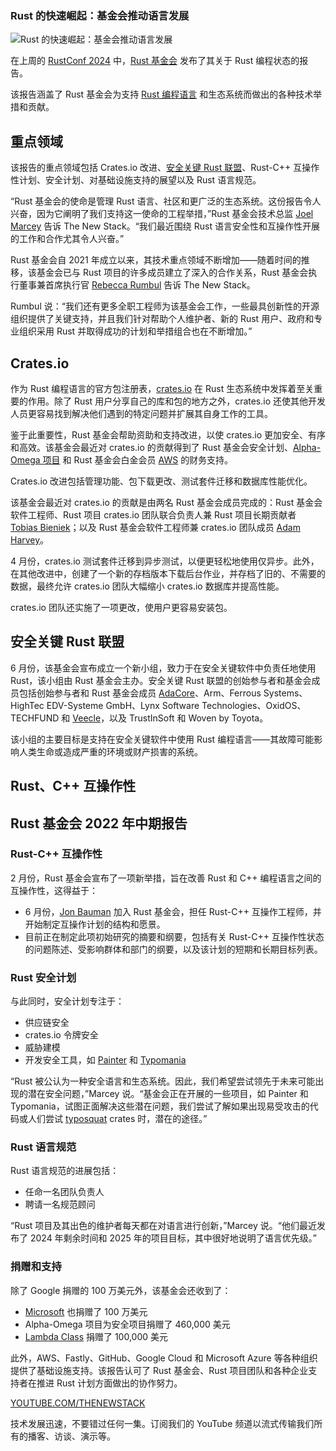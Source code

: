 ### Rust 的快速崛起：基金会推动语言发展

![Rust 的快速崛起：基金会推动语言发展](https://cdn.thenewstack.io/media/2024/09/dc25dc53-chris-luengas-nauqmbi3skw-unsplash-1-1024x683.jpg)

在上周的 [RustConf 2024](https://rustconf.com/) 中，[Rust 基金会](https://thenewstack.io/rust-foundation-focusing-on-safety-and-dev-outreach-in-2023/) 发布了其关于 Rust 编程状态的报告。

该报告涵盖了 Rust 基金会为支持 [Rust 编程语言](https://thenewstack.io/rust-whats-next-for-the-fast-growing-programming-language/) 和生态系统而做出的各种技术举措和贡献。

## 重点领域

该报告的重点领域包括 Crates.io 改进、[安全关键 Rust 联盟](https://thenewstack.io/rust-the-future-of-fail-safe-software-development/)、Rust-C++ 互操作性计划、安全计划、对基础设施支持的展望以及 Rust 语言规范。

“Rust 基金会的使命是管理 Rust 语言、社区和更广泛的生态系统。这份报告令人兴奋，因为它阐明了我们支持这一使命的工程举措，”Rust 基金会技术总监 [Joel Marcey](https://www.linkedin.com/in/joelmarcey/) 告诉 The New Stack。“我们最近围绕 Rust 语言安全性和互操作性开展的工作和合作尤其令人兴奋。”

Rust 基金会自 2021 年成立以来，其技术重点领域不断增加——随着时间的推移，该基金会已与 Rust 项目的许多成员建立了深入的合作关系，Rust 基金会执行董事兼首席执行官 [Rebecca Rumbul](https://www.linkedin.com/in/rebecca-rumbul-96a5441a/?originalSubdomain=uk) 告诉 The New Stack。

Rumbul 说：“我们还有更多全职工程师为该基金会工作，一些最具创新性的开源组织提供了关键支持，并且我们针对帮助个人维护者、新的 Rust 用户、政府和专业组织采用 Rust 并取得成功的计划和举措组合也在不断增加。”

## Crates.io

作为 Rust 编程语言的官方包注册表，[crates.io](https://crates.io/) 在 Rust 生态系统中发挥着至关重要的作用。除了 Rust 用户分享自己的库和包的地方之外，crates.io 还使其他开发人员更容易找到解决他们遇到的特定问题并扩展其自身工作的工具。

鉴于此重要性，Rust 基金会帮助资助和支持改进，以使 crates.io 更加安全、有序和高效。该基金会最近对 crates.io 的贡献得到了 Rust 基金会安全计划、[Alpha-Omega 项目](https://thenewstack.io/eclipse-plunges-into-oss-supply-chain-security/) 和 Rust 基金会白金会员 [AWS](https://aws.amazon.com/?utm_content=inline+mention) 的财务支持。

Crates.io 改进包括管理功能、包下载更改、测试套件迁移和数据库性能优化。

该基金会最近对 crates.io 的贡献是由两名 Rust 基金会成员完成的：Rust 基金会软件工程师、Rust 项目 crates.io 团队联合负责人兼 Rust 项目长期贡献者 [Tobias Bieniek](https://www.linkedin.com/in/tobias-bieniek/?originalSubdomain=de)；以及 Rust 基金会软件工程师兼 crates.io 团队成员 [Adam Harvey](https://foundation.rust-lang.org/about/)。

4 月份，crates.io 测试套件迁移到异步测试，以便更轻松地使用仅异步。此外，在其他改进中，创建了一个新的存档版本下载后台作业，并存档了旧的、不需要的数据，最终允许 crates.io 团队大幅缩小 crates.io 数据库并提高性能。

crates.io 团队还实施了一项更改，使用户更容易安装包。

## 安全关键 Rust 联盟

6 月份，该基金会宣布成立一个新小组，致力于在安全关键软件中负责任地使用 Rust，该小组由 Rust 基金会主办。安全关键 Rust 联盟的创始参与者和基金会成员包括创始参与者和 Rust 基金会成员 [AdaCore](https://thenewstack.io/how-adacores-rust-fork-may-make-the-language-more-adoptable/)、Arm、Ferrous Systems、HighTec EDV-Systeme GmbH、Lynx Software Technologies、OxidOS、TECHFUND 和 [Veecle](https://veecle.io/)，以及 TrustInSoft 和 Woven by Toyota。

该小组的主要目标是支持在安全关键软件中使用 Rust 编程语言——其故障可能影响人类生命或造成严重的环境或财产损害的系统。

## Rust、C++ 互操作性
## Rust 基金会 2022 年中期报告

### Rust-C++ 互操作性

2 月份，Rust 基金会宣布了一项新举措，旨在改善 Rust 和 C++ 编程语言之间的互操作性，这得益于：

- 6 月份，[Jon Bauman](https://www.linkedin.com/in/jon-bauman-78b8342/) 加入 Rust 基金会，担任 Rust-C++ 互操作工程师，并开始制定互操作计划的结构和愿景。
- 目前正在制定此项初始研究的摘要和纲要，包括有关 Rust-C++ 互操作性状态的问题陈述、受影响群体和部门的纲要，以及该计划的短期和长期目标列表。

### Rust 安全计划

与此同时，安全计划专注于：

- 供应链安全
- crates.io 令牌安全
- 威胁建模
- 开发安全工具，如 [Painter](https://github.com/rustfoundation/painter) 和 [Typomania](https://docs.rs/crate/typomania/0.1.0/source/README.md)

“Rust 被公认为一种安全语言和生态系统。因此，我们希望尝试领先于未来可能出现的潜在安全问题，”Marcey 说。“基金会正在开展的一些项目，如 Painter 和 Typomania，试图正面解决这些潜在问题，我们尝试了解如果出现易受攻击的代码或人们尝试 [typosquat](https://thenewstack.io/vulnerabilities-versus-intentionally-malicious-software-components/) crates 时，潜在的途径。”

### Rust 语言规范

Rust 语言规范的进展包括：

- 任命一名团队负责人
- 聘请一名规范顾问

“Rust 项目及其出色的维护者每天都在对语言进行创新，”Marcey 说。“他们最近发布了 2024 年剩余时间和 2025 年的项目目标，其中很好地说明了语言优先级。”

### 捐赠和支持

除了 Google 捐赠的 100 万美元外，该基金会还收到了：

- [Microsoft](https://news.microsoft.com/?utm_content=inline+mention) 也捐赠了 100 万美元
- Alpha-Omega 项目为安全项目捐赠了 460,000 美元
- [Lambda Class](https://lambdaclass.com/) 捐赠了 100,000 美元

此外，AWS、Fastly、GitHub、Google Cloud 和 Microsoft Azure 等各种组织提供了基础设施支持。该报告认可了 Rust 基金会、Rust 项目团队和各种企业支持者在推进 Rust 计划方面做出的协作努力。

[YOUTUBE.COM/THENEWSTACK](https://youtube.com/thenewstack?sub_confirmation=1)

技术发展迅速，不要错过任何一集。订阅我们的 YouTube 频道以流式传输我们所有的播客、访谈、演示等。
